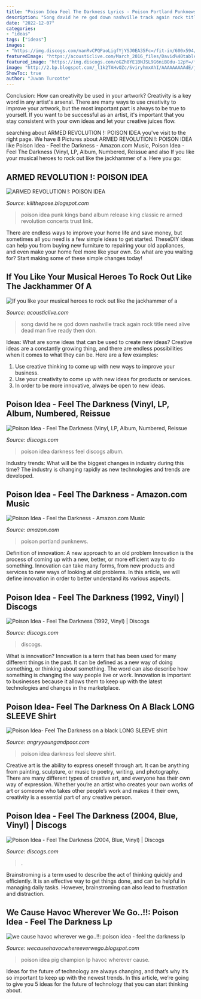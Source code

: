 ```yaml
---
title: "Poison Idea Feel The Darkness Lyrics - Poison Portland Punknews"
description: "Song david he re god down nashville track again rock title need alive dead man five ready then don"
date: "2022-12-07"
categories:
- "ideas"
tags: ["ideas"]
images:
- "https://img.discogs.com/nanRvCPQPaoLigfYjYSJ0EA35Fc=/fit-in/600x594/filters:strip_icc():format(jpeg):mode_rgb():quality(90)/discogs-images/R-10042038-1530112974-2201.jpeg.jpg"
featuredImage: "https://acousticlive.com/March_2016_files/David%40table.jpg"
featured_image: "https://img.discogs.com/oGZh8YE1BNJSL9G6niBOdu-12pY=/fit-in/600x598/filters:strip_icc():format(jpeg):mode_rgb():quality(90)/discogs-images/R-14596635-1577864351-3757.jpeg.jpg"
image: "http://2.bp.blogspot.com/_l1k2TAHvOZc/SviryhmxAhI/AAAAAAAAAdE/j3BzN-MP4Yg/s400/poison+idea+band.jpg"
ShowToc: true
author: "Juwan Turcotte"
---
```



Conclusion: How can creativity be used in your artwork?
Creativity is a key word in any artist's arsenal. There are many ways to use creativity to improve your artwork, but the most important part is always to be true to yourself. If you want to be successful as an artist, it's important that you stay consistent with your own ideas and let your creative juices flow.

	

		
searching about ARMED REVOLUTION !: POISON IDEA you've visit to the right page. We have 8 Pictures about ARMED REVOLUTION !: POISON IDEA like Poison Idea - Feel the Darkness - Amazon.com Music, Poison Idea - Feel The Darkness (Vinyl, LP, Album, Numbered, Reissue and also If you like your musical heroes to rock out like the jackhammer of a. Here you go:
		
    
## ARMED REVOLUTION !: POISON IDEA

<img loading=lazy src="http://2.bp.blogspot.com/_l1k2TAHvOZc/SviryhmxAhI/AAAAAAAAAdE/j3BzN-MP4Yg/s400/poison+idea+band.jpg" onerror="this.onerror=null;this.src='https://tse2.mm.bing.net/th?id=OIP.8aLJgW72_jKUnRcF8D-jEwHaFF&amp;pid=15.1';" alt="ARMED REVOLUTION !: POISON IDEA">

_Source: killthepose.blogspot.com_

>poison idea punk kings band album release king classic re armed revolution concerts trust link. 

	

There are endless ways to improve your home life and save money, but sometimes all you need is a few simple ideas to get started. TheseDIY ideas can help you from buying new furniture to repairing your old appliances, and even make your home feel more like your own. So what are you waiting for? Start making some of these simple changes today!

    
## If You Like Your Musical Heroes To Rock Out Like The Jackhammer Of A

<img loading=lazy src="https://acousticlive.com/March_2016_files/David%40table.jpg" onerror="this.onerror=null;this.src='https://tse3.mm.bing.net/th?id=OIP.hiS0Vo1Nni9f-GK3yrXw-AAAAA&amp;pid=15.1';" alt="If you like your musical heroes to rock out like the jackhammer of a">

_Source: acousticlive.com_

>song david he re god down nashville track again rock title need alive dead man five ready then don. 

	

Ideas: What are some ideas that can be used to create new ideas?
Creative ideas are a constantly growing thing, and there are endless possibilities when it comes to what they can be. Here are a few examples:
1. Use creative thinking to come up with new ways to improve your business.
2. Use your creativity to come up with new ideas for products or services.
3. In order to be more innovative, always be open to new ideas.

    
## Poison Idea - Feel The Darkness (Vinyl, LP, Album, Numbered, Reissue

<img loading=lazy src="https://img.discogs.com/dVqqcNCiuhvjnNNgnCDguvHEgyE=/fit-in/600x600/filters:strip_icc():format(jpeg):mode_rgb():quality(90)/discogs-images/R-7515910-1443094000-3902.jpeg.jpg" onerror="this.onerror=null;this.src='https://tse1.mm.bing.net/th?id=OIP.Q8RO-IfEwMUcUPpYdLF0HQHaHa&amp;pid=15.1';" alt="Poison Idea - Feel The Darkness (Vinyl, LP, Album, Numbered, Reissue">

_Source: discogs.com_

>poison idea darkness feel discogs album. 

	

Industry trends: What will be the biggest changes in industry during this time?
The industry is changing rapidly as new technologies and trends are developed.

    
## Poison Idea - Feel The Darkness - Amazon.com Music

<img loading=lazy src="https://images-na.ssl-images-amazon.com/images/I/71ZgG9vDYuL._SL1200_.jpg" onerror="this.onerror=null;this.src='https://tse1.mm.bing.net/th?id=OIP.EQk3RbH00UBO2B9Q4xGEWwHaHa&amp;pid=15.1';" alt="Poison Idea - Feel the Darkness - Amazon.com Music">

_Source: amazon.com_

>poison portland punknews. 

	

Definition of innovation: A new approach to an old problem
Innovation is the process of coming up with a new, better, or more efficient way to do something. Innovation can take many forms, from new products and services to new ways of looking at old problems. In this article, we will define innovation in order to better understand its various aspects.

    
## Poison Idea - Feel The Darkness (1992, Vinyl) | Discogs

<img loading=lazy src="https://img.discogs.com/oGZh8YE1BNJSL9G6niBOdu-12pY=/fit-in/600x598/filters:strip_icc():format(jpeg):mode_rgb():quality(90)/discogs-images/R-14596635-1577864351-3757.jpeg.jpg" onerror="this.onerror=null;this.src='https://tse1.mm.bing.net/th?id=OIP.Ea5OcdbGRuYKLTvJgI8wUwHaHZ&amp;pid=15.1';" alt="Poison Idea - Feel The Darkness (1992, Vinyl) | Discogs">

_Source: discogs.com_

>discogs. 

	

What is innovation?
Innovation is a term that has been used for many different things in the past. It can be defined as a new way of doing something, or thinking about something. The word can also describe how something is changing the way people live or work. Innovation is important to businesses because it allows them to keep up with the latest technologies and changes in the marketplace.

    
## Poison Idea- Feel The Darkness On A Black LONG SLEEVE Shirt

<img loading=lazy src="http://www.angryyoungandpoor.com/store/pc/catalog/products/ts/poisonidea1lsngt.jpg" onerror="this.onerror=null;this.src='https://tse3.mm.bing.net/th?id=OIP.KlU_UYurfhjSyDL1PxNFnQHaEW&amp;pid=15.1';" alt="Poison Idea- Feel The Darkness on a black LONG SLEEVE shirt">

_Source: angryyoungandpoor.com_

>poison idea darkness feel sleeve shirt. 

	

Creative art is the ability to express oneself through art. It can be anything from painting, sculpture, or music to poetry, writing, and photography. There are many different types of creative art, and everyone has their own way of expression. Whether you’re an artist who creates your own works of art or someone who takes other people’s work and makes it their own, creativity is a essential part of any creative person.

    
## Poison Idea - Feel The Darkness (2004, Blue, Vinyl) | Discogs

<img loading=lazy src="https://img.discogs.com/nanRvCPQPaoLigfYjYSJ0EA35Fc=/fit-in/600x594/filters:strip_icc():format(jpeg):mode_rgb():quality(90)/discogs-images/R-10042038-1530112974-2201.jpeg.jpg" onerror="this.onerror=null;this.src='https://tse4.mm.bing.net/th?id=OIP.f0WWd9X9-r-wZsnenmzJWgHaHW&amp;pid=15.1';" alt="Poison Idea - Feel The Darkness (2004, Blue, Vinyl) | Discogs">

_Source: discogs.com_

>. 

	

Brainstroming is a term used to describe the act of thinking quickly and efficiently. It is an effective way to get things done, and can be helpful in managing daily tasks. However, brainstroming can also lead to frustration and distraction.

    
## We Cause Havoc Wherever We Go..!!: Poison Idea - Feel The Darkness Lp

<img loading=lazy src="http://4.bp.blogspot.com/-m_-q9SORepg/TeZ7yksNl0I/AAAAAAAAD9k/CWAHfUCgMS4/s1600/poison+idea+028.jpg" onerror="this.onerror=null;this.src='https://tse2.mm.bing.net/th?id=OIP.8HE2eCUk6OxFGt6gHmO-oQHaLK&amp;pid=15.1';" alt="we cause havoc wherever we go..!!: poison idea - feel the darkness lp">

_Source: wecausehavocwhereeverwego.blogspot.com_

>poison idea pig champion lp havoc wherever cause. 

	

Ideas for the future of technology are always changing, and that’s why it’s so important to keep up with the newest trends. In this article, we’re going to give you 5 ideas for the future of technology that you can start thinking about.

